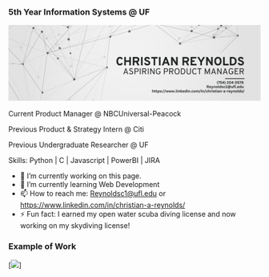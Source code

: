 ### 5th Year Information Systems @ UF
![5th Year Information Systems @ UF](https://github.com/ChristianReynolds/ChristianReynolds/blob/main/Beige%20%26%20Black%20Geometric%20Technology%20LinkedIn%20Banner.png)

Current Product Manager @ NBCUniversal-Peacock

Previous Product & Strategy Intern @ Citi 

Previous Undergraduate Researcher @ UF

Skills: Python | C | Javascript | PowerBI | JIRA

- 🔭 I’m currently working on this page. 
- 🌱 I’m currently learning Web Development  
- 📫 How to reach me: Reynoldsc1@ufl.edu or https://www.linkedin.com/in/christian-a-reynolds/
- ⚡ Fun fact: I earned my open water scuba diving license and now working on my skydiving license! 

### Example of Work
[<img src='https://github.com/ChristianReynolds/ChristianReynolds/blob/main/ScreenRecording2021-09-12at11.29.49PM-ezgif.com-optimize.gif' width='256'>]

